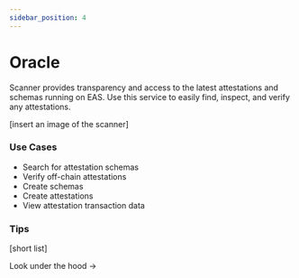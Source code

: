 ```yaml
---
sidebar_position: 4
---
```

# Oracle
Scanner provides transparency and access to the latest attestations and schemas running on EAS. Use this service to easily find, inspect, and verify any attestations.

[insert an image of the scanner]

### Use Cases

- Search for attestation schemas 
- Verify off-chain attestations
- Create schemas
- Create attestations
- View attestation transaction data



### Tips

[short list]

Look under the hood ->